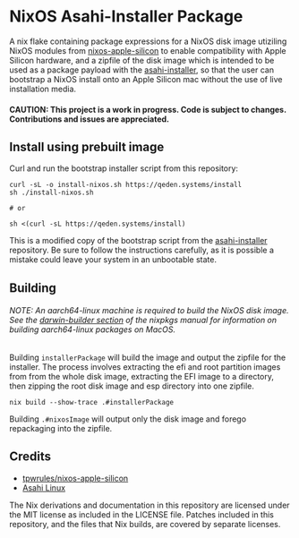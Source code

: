 # NixOS Asahi-Installer Package

A nix flake containing package expressions for a NixOS disk image utiziling NixOS modules from [nixos-apple-silicon](https://github.com/tpwrules/nixos-apple-silicon) to enable compatibility with Apple Silicon hardware, and a zipfile of the disk image which is intended to be used as a package payload with the [asahi-installer](https://github.com/asahilinux/asahi-installer), so that the user can bootstrap a NixOS install onto an Apple Silicon mac without the use of live installation media. 

#### CAUTION: This project is a work in progress. Code is subject to changes. Contributions and issues are appreciated.

## Install using prebuilt image

Curl and run the bootstrap installer script from this repository:
```shell
curl -sL -o install-nixos.sh https://qeden.systems/install
sh ./install-nixos.sh

# or

sh <(curl -sL https://qeden.systems/install)
```

This is a modified copy of the bootstrap script from the [asahi-installer](https://github.com/asahilinux/asahi-installer) repository. Be sure to follow the instructions carefully, as it is possible a mistake could leave your system in an unbootable state.

## Building
###### NOTE: An aarch64-linux machine is required to build the NixOS disk image. See the [darwin-builder section](https://nixos.org/manual/nixpkgs/stable/#sec-darwin-builder) of the nixpkgs manual for information on building aarch64-linux packages on MacOS.

Building `installerPackage` will build the image and output the zipfile for the installer. The process involves extracting the efi and root partition images from from the whole disk image, extracting the EFI image to a directory, then zipping the root disk image and esp directory into one zipfile.
```shell
nix build --show-trace .#installerPackage
```

Building `.#nixosImage` will output only the disk image and forego repackaging into the zipfile.

## Credits

- [tpwrules/nixos-apple-silicon](https://github.com/tpwrules/nixos-apple-silicon)
- [Asahi Linux](https://github.com/asahilinux)

The Nix derivations and documentation in this repository are licensed under the MIT license as included in the LICENSE file. Patches included in this repository, and the files that Nix builds, are covered by separate licenses.
